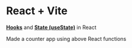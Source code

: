 # React + Vite

<b><u>Hooks</u></b> and <b><u>State (useState)</u></b> in React

Made a counter app using above React functions